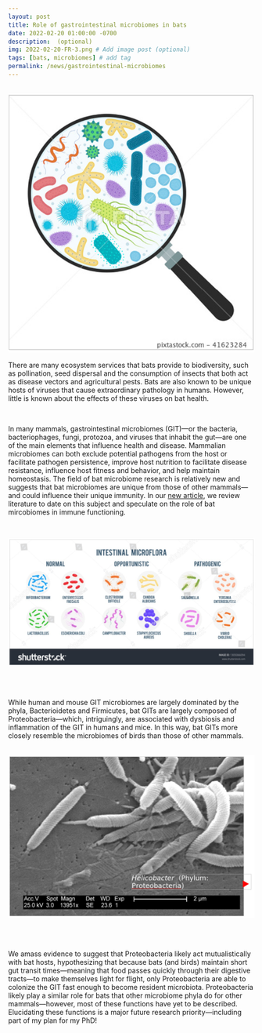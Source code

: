 ```yaml
---
layout: post
title: Role of gastrointestinal microbiomes in bats
date: 2022-02-20 01:00:00 -0700
description:  (optional)
img: 2022-02-20-FR-3.png # Add image post (optional)
tags: [bats, microbiomes] # add tag
permalink: /news/gastrointestinal-microbiomes
---
```

<br />

<img src="/assets/img/2022-02-20-FR-1.png" alt="FR" class="img-left-w-text" />

<br />

There are many ecosystem services that bats provide to biodiversity, such as pollination, seed dispersal and the consumption of insects that both act as disease vectors and agricultural pests. Bats are also known to be unique hosts of viruses that cause extraordinary pathology in humans. However, little is known about the effects of these viruses on bat health. 

<br />

In many mammals, gastrointestinal microbiomes (GIT)—or the bacteria, bacteriophages, fungi, protozoa, and viruses that inhabit the gut—are one of the main elements that influence health and disease. Mammalian microbiomes can both exclude potential pathogens from the host or facilitate pathogen persistence, improve host nutrition to facilitate disease resistance, influence host fitness and behavior, and help maintain homeostasis. The field of bat microbiome research is relatively new and suggests that bat microbiomes are unique from those of other mammals—and could influence their unique immunity. In our [new article](https://doi.org/10.1016/j.tim.2021.12.009), we review literature to date on this subject and speculate on the role of bat mircobiomes in immune functioning.

<br />

[<img src="/assets/img/2022-02-20-FR-2.png" alt="FR"/>](https://www.shutterstock.com/image-vector/realistic-flat-vector-illustration-small-large-1305066094)

<br/><br/>

While human and mouse GIT microbiomes are largely dominated by the phyla, Bacterioidetes and Firmicutes, bat GITs are largely composed of Proteobacteria—which, intriguingly, are associated with dysbiosis and inflammation of the GIT in humans and mice. In this way, bat GITs more closely resemble the microbiomes of birds than those of other mammals. 

<br />

<img src="/assets/img/2022-02-20-FR-3.png" alt="FR"/>

<br/><br/>

We amass evidence to suggest that Proteobacteria likely act mutualistically with bat hosts, hypothesizing that because bats (and birds) maintain short gut transit times—meaning that food passes quickly through their digestive tracts—to make themselves light for flight, only Proteobacteria are able to colonize the GIT fast enough to become resident microbiota. Proteobacteria likely play a similar role for bats that other microbiome phyla do for other mammals—however, most of these functions have yet to be described. Elucidating these functions is a major future research priority—including part of my plan for my PhD!

<br />


